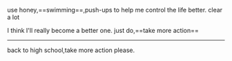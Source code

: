 use honey,==swimming==,push-ups to help me control the life better.
clear a lot

I think I'll really become a better one.
just do,==take more action==
************
back to high school,take more action please.